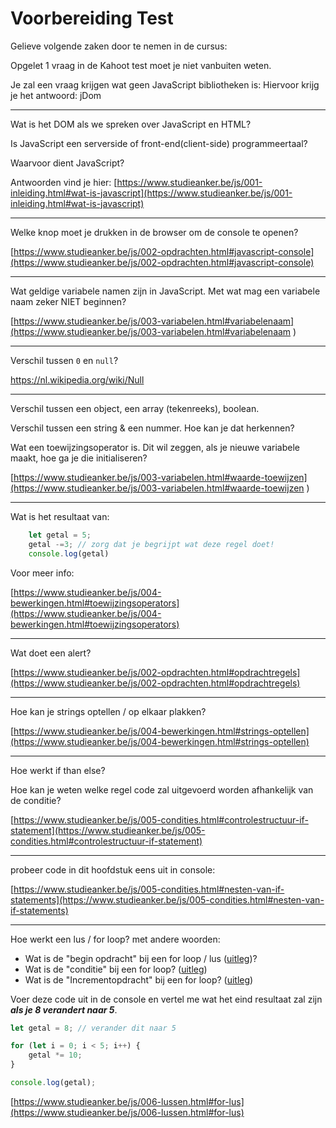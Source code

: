 # Voorbereiding Test

Gelieve volgende zaken door te nemen in de cursus:

Opgelet 1 vraag in de Kahoot test moet je niet vanbuiten weten.

Je zal een vraag krijgen wat geen JavaScript bibliotheken is:
Hiervoor krijg je het antwoord: jDom

---

Wat is het DOM als we spreken over JavaScript en HTML?

Is JavaScript een serverside of front-end(client-side) programmeertaal?

Waarvoor dient JavaScript?

Antwoorden vind je hier:
[https://www.studieanker.be/js/001-inleiding.html#wat-is-javascript](https://www.studieanker.be/js/001-inleiding.html#wat-is-javascript)

---

Welke knop moet je drukken in de browser om de console te openen?

[https://www.studieanker.be/js/002-opdrachten.html#javascript-console](https://www.studieanker.be/js/002-opdrachten.html#javascript-console)

---

Wat geldige variabele namen zijn in JavaScript. Met wat mag een variabele naam zeker NIET beginnen?

[https://www.studieanker.be/js/003-variabelen.html#variabelenaam](https://www.studieanker.be/js/003-variabelen.html#variabelenaam
)

---

Verschil tussen `0` en `null`?

https://nl.wikipedia.org/wiki/Null

---

Verschil tussen een object, een array (tekenreeks), boolean.

Verschil tussen een string & een nummer. Hoe kan je dat herkennen?

Wat een toewijzingsoperator is. Dit wil zeggen, als je nieuwe variabele maakt, hoe ga je die initialiseren?

[https://www.studieanker.be/js/003-variabelen.html#waarde-toewijzen](https://www.studieanker.be/js/003-variabelen.html#waarde-toewijzen
)

---

Wat is het resultaat van:
```JavaScript
    let getal = 5;
    getal -=3; // zorg dat je begrijpt wat deze regel doet!
    console.log(getal)
```

Voor meer info:

[https://www.studieanker.be/js/004-bewerkingen.html#toewijzingsoperators](https://www.studieanker.be/js/004-bewerkingen.html#toewijzingsoperators)

---

Wat doet een alert?

[https://www.studieanker.be/js/002-opdrachten.html#opdrachtregels](https://www.studieanker.be/js/002-opdrachten.html#opdrachtregels)

---

Hoe kan je strings optellen / op elkaar plakken?

[https://www.studieanker.be/js/004-bewerkingen.html#strings-optellen](https://www.studieanker.be/js/004-bewerkingen.html#strings-optellen)

---

Hoe werkt if than else?

Hoe kan je weten welke regel code zal uitgevoerd worden afhankelijk van de conditie?

[https://www.studieanker.be/js/005-condities.html#controlestructuur-if-statement](https://www.studieanker.be/js/005-condities.html#controlestructuur-if-statement)

---

probeer code in dit hoofdstuk eens uit in console:

[https://www.studieanker.be/js/005-condities.html#nesten-van-if-statements](https://www.studieanker.be/js/005-condities.html#nesten-van-if-statements)

---

Hoe werkt een lus / for loop? met andere woorden:
- Wat is de "begin opdracht" bij een for loop / lus ([uitleg](https://www.studieanker.be/js/006-lussen.html#beginopdracht))?
- Wat is de "conditie" bij een for loop? ([uitleg](https://www.studieanker.be/js/006-lussen.html#conditie))
- Wat is de "Incrementopdracht" bij een for loop? ([uitleg](https://www.studieanker.be/js/006-lussen.html#incrementopdracht))


Voer deze code uit in de console en vertel me wat het eind resultaat zal zijn ***als je 8 verandert naar 5***.

```JavaScript
let getal = 8; // verander dit naar 5

for (let i = 0; i < 5; i++) {
    getal *= 10;
}

console.log(getal);
```


[https://www.studieanker.be/js/006-lussen.html#for-lus](https://www.studieanker.be/js/006-lussen.html#for-lus)
